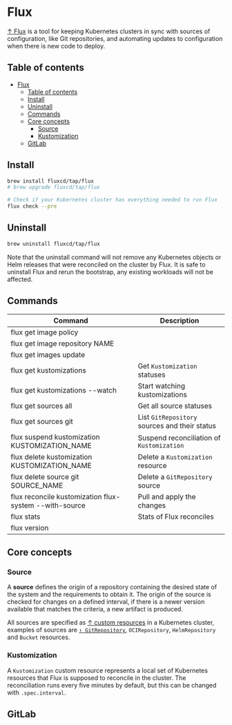 # Flux

[↑ Flux](https://fluxcd.io/flux) is a tool for keeping Kubernetes clusters in sync with sources of configuration, like Git repositories, and automating updates to configuration when there is new code to deploy.

## Table of contents

- [Flux](#flux)
  - [Table of contents](#table-of-contents)
  - [Install](#install)
  - [Uninstall](#uninstall)
  - [Commands](#commands)
  - [Core concepts](#core-concepts)
    - [Source](#source)
    - [Kustomization](#kustomization)
  - [GitLab](#gitlab)

## Install

```bash
brew install fluxcd/tap/flux
# brew upgrade fluxcd/tap/flux

# Check if your Kubernetes cluster has everything needed to run Flux
flux check --pre
```

## Uninstall

```bash
brew uninstall fluxcd/tap/flux
```

Note that the uninstall command will not remove any Kubernetes objects or Helm releases that were reconciled on the cluster by Flux. It is safe to uninstall Flux and rerun the bootstrap, any existing workloads will not be affected.

## Commands

| Command                                                | Description                                   |
| ------------------------------------------------------ | --------------------------------------------- |
| flux get image policy                                  |                                               |
| flux get image repository NAME                         |                                               |
| flux get images update                                 |                                               |
| flux get kustomizations                                | Get `Kustomization` statuses                  |
| flux get kustomizations --watch                        | Start watching kustomizations                 |
| flux get sources all                                   | Get all source statuses                       |
| flux get sources git                                   | List `GitRepository` sources and their status |
| flux suspend kustomization KUSTOMIZATION_NAME          | Suspend reconciliation of `Kustomization`     |
| flux delete kustomization KUSTOMIZATION_NAME           | Delete a `Kustomization` resource             |
| flux delete source git SOURCE_NAME                     | Delete a `GitRepository` source               |
| flux reconcile kustomization flux-system --with-source | Pull and apply the changes                    |
| flux stats                                             | Stats of Flux reconciles                      |
| flux version                                           |                                               |

## Core concepts

### Source

A **source** defines the origin of a repository containing the desired state of the system and the requirements to obtain it. The origin of the source is checked for changes on a defined interval, if there is a newer version available that matches the criteria, a new artifact is produced.

All sources are specified as [↑ custom resources](https://kubernetes.io/docs/concepts/extend-kubernetes/api-extension/custom-resources/) in a Kubernetes cluster, examples of sources are [`↑ GitRepository`](https://fluxcd.io/flux/components/source/gitrepositories), `OCIRepository`, `HelmRepository` and `Bucket` resources.

### Kustomization

A `Kustomization` custom resource represents a local set of Kubernetes resources that Flux is supposed to reconcile in the cluster. The reconciliation runs every five minutes by default, but this can be changed with `.spec.interval`.

## GitLab
